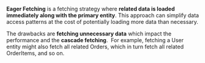 **Eager Fetching** is a fetching strategy where **related data is loaded immediately along with the primary entity**. This approach can simplify data access patterns at the cost of potentially loading more data than necessary.

The drawbacks are **fetching unnecessary data** which impact the performance  and the **cascade fetching**.  For example, fetching a User entity might also fetch all related Orders, which in turn fetch all related OrderItems, and so on.